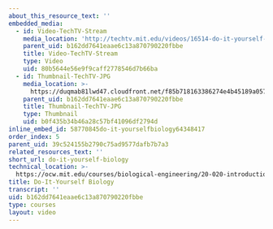 ```yaml
---
about_this_resource_text: ''
embedded_media:
  - id: Video-TechTV-Stream
    media_location: 'http://techtv.mit.edu/videos/16514-do-it-yourself-biology'
    parent_uid: b162dd7641eaae6c13a870790220fbbe
    title: Video-TechTV-Stream
    type: Video
    uid: 80b5644e56e9f9caff2778546d7b66ba
  - id: Thumbnail-TechTV-JPG
    media_location: >-
      https://duqmab81lwd47.cloudfront.net/f85b718163386274e4b45189a057b746/thumbnails/16514/jumbo.jpg
    parent_uid: b162dd7641eaae6c13a870790220fbbe
    title: Thumbnail-TechTV-JPG
    type: Thumbnail
    uid: b0f435b34b46a28c57bf41096df2794d
inline_embed_id: 58770845do-it-yourselfbiology64348417
order_index: 5
parent_uid: 39c524155b2790c75ad9577dafb7b7a3
related_resources_text: ''
short_url: do-it-yourself-biology
technical_location: >-
  https://ocw.mit.edu/courses/biological-engineering/20-020-introduction-to-biological-engineering-design-spring-2009/syllabus/do-it-yourself-biology
title: Do-It-Yourself Biology
transcript: ''
uid: b162dd7641eaae6c13a870790220fbbe
type: courses
layout: video
---
```

